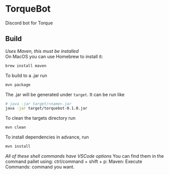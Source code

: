 # TorqueBot

Discord bot for Torque

## Build

*Uses Maven, this must be installed*\
On MacOS you can use Homebrew to install it:

```sh
brew install maven
```

To build to a .jar run

```sh
mvn package
```

The .jar will be generated under `target`. It can be run like

```sh
# java -jar target/<name>.jar
java -jar target/torquebot-0.1.0.jar
```

To clean the targets directory run

```sh
mvn clean
```

To install dependencies in advance, run

```sh
mvn install
```

*All of these shell commands have VSCode options*
You can find them in the command pallet using: ctrl/command + shift + p: Maven: Execute Commands: command you want.
